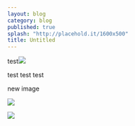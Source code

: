 ```yaml
---
layout: blog
category: blog
published: true
splash: "http://placehold.it/1600x500"
title: Untitled
---
```


test![](/media/IMG_6986a.jpg)


test test test

new image

![](/media/IMG_6986a.jpg)

![](/media/IMG_6897a.jpg)